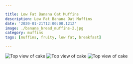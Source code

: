 ```yaml
---

title: Low Fat Banana Oat Muffins
description: Low Fat Banana Oat Muffins
date: '2020-01-21T12:00:00.121Z'
image: ./banana_bread_muffins-2.jpg
category: muffins
tags: [muffins, fruity, low fat, breakfast]

---
```


![Top view of cake](./banana_bread_muffins-2.jpg)
![Top view of cake](./banana_bread_muffins-4.jpg)
![Top view of cake](./banana_bread_muffins-6.jpg)
